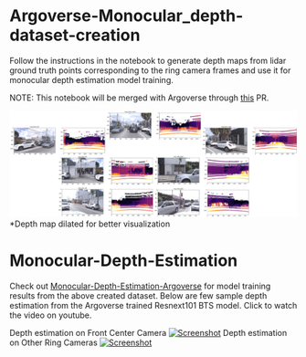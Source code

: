 # Argoverse-Monocular_depth-dataset-creation
Follow the instructions in the notebook to generate depth maps from lidar ground truth points corresponding to the ring camera frames and use it for monocular depth estimation model training. 

NOTE: This notebook will be merged with Argoverse through [this](https://github.com/argoai/argoverse-api/pull/146) PR.

![Alt text](depth_map.png?raw=true "Sample")
*Depth map dilated for better visualization



# Monocular-Depth-Estimation
Check out [Monocular-Depth-Estimation-Argoverse](https://github.com/TilakD/Monocular-Depth-Estimation-Argoverse) for model training results from the above created dataset.
Below are few sample depth estimation from the Argoverse trained Resnext101 BTS model. Click to watch the video on youtube.

Depth estimation on Front Center Camera
[![Screenshot](https://github.com/TilakD/Monocular-Depth-Estimation-Argoverse/blob/master/images/vlcsnap-2020-07-20-15h53m17s829.png)](https://youtu.be/Fu7XHyHw1Gc)
Depth estimation on Other Ring Cameras
[![Screenshot](https://github.com/TilakD/Monocular-Depth-Estimation-Argoverse/blob/master/images/vlcsnap-2020-07-21-14h43m47s958.png)](https://youtu.be/mjnpUREeBcM)


